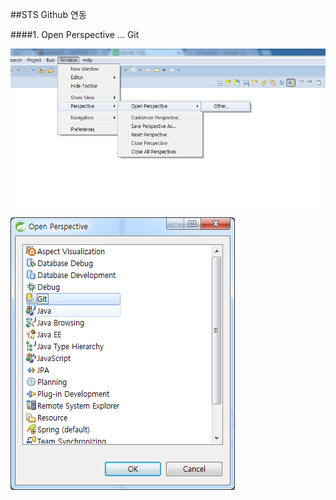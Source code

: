 ##STS Github 연동

####1. Open Perspective  ... Git

![Alt text](https://github.com/diffth/spingboot-war/blob/master/readmeImg/g01.png)

![Alt text](https://github.com/diffth/spingboot-war/blob/master/readmeImg/g02.png)
